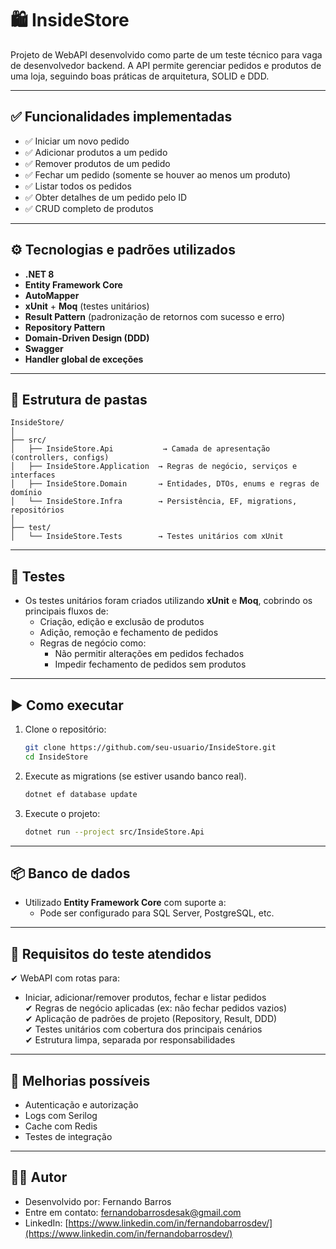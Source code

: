 
# 🛍️ InsideStore

Projeto de WebAPI desenvolvido como parte de um teste técnico para vaga de desenvolvedor backend. A API permite gerenciar pedidos e produtos de uma loja, seguindo boas práticas de arquitetura, SOLID e DDD.

---

## ✅ Funcionalidades implementadas

- ✅ Iniciar um novo pedido  
- ✅ Adicionar produtos a um pedido  
- ✅ Remover produtos de um pedido  
- ✅ Fechar um pedido (somente se houver ao menos um produto)  
- ✅ Listar todos os pedidos  
- ✅ Obter detalhes de um pedido pelo ID  
- ✅ CRUD completo de produtos  

---

## ⚙️ Tecnologias e padrões utilizados

- **.NET 8**
- **Entity Framework Core**
- **AutoMapper**
- **xUnit** + **Moq** (testes unitários)
- **Result Pattern** (padronização de retornos com sucesso e erro)
- **Repository Pattern**
- **Domain-Driven Design (DDD)**
- **Swagger**
- **Handler global de exceções**

---

## 🧱 Estrutura de pastas

```
InsideStore/
│
├── src/
│   ├── InsideStore.Api           → Camada de apresentação (controllers, configs)
│   ├── InsideStore.Application  → Regras de negócio, serviços e interfaces
│   ├── InsideStore.Domain       → Entidades, DTOs, enums e regras de domínio
│   └── InsideStore.Infra        → Persistência, EF, migrations, repositórios
│
├── test/
│   └── InsideStore.Tests        → Testes unitários com xUnit
```

---

## 🧪 Testes

- Os testes unitários foram criados utilizando **xUnit** e **Moq**, cobrindo os principais fluxos de:
  - Criação, edição e exclusão de produtos
  - Adição, remoção e fechamento de pedidos
  - Regras de negócio como:
    - Não permitir alterações em pedidos fechados
    - Impedir fechamento de pedidos sem produtos

---

## ▶️ Como executar

1. Clone o repositório:
   ```bash
   git clone https://github.com/seu-usuario/InsideStore.git
   cd InsideStore
   ```

2. Execute as migrations (se estiver usando banco real).
    ```bash
   dotnet ef database update
   ```

3. Execute o projeto:
   ```bash
   dotnet run --project src/InsideStore.Api
   ```
---

## 📦 Banco de dados

- Utilizado **Entity Framework Core** com suporte a:
  - Pode ser configurado para SQL Server, PostgreSQL, etc.

---

## 📄 Requisitos do teste atendidos

✔ WebAPI com rotas para:
- Iniciar, adicionar/remover produtos, fechar e listar pedidos  
✔ Regras de negócio aplicadas (ex: não fechar pedidos vazios)  
✔ Aplicação de padrões de projeto (Repository, Result, DDD)  
✔ Testes unitários com cobertura dos principais cenários  
✔ Estrutura limpa, separada por responsabilidades  

---

## 🚀 Melhorias possíveis

- Autenticação e autorização
- Logs com Serilog
- Cache com Redis
- Testes de integração

---

## 🧑‍💻 Autor

- Desenvolvido por: Fernando Barros
- Entre em contato: fernandobarrosdesak@gmail.com
- LinkedIn: [https://www.linkedin.com/in/fernandobarrosdev/](https://www.linkedin.com/in/fernandobarrosdev/)
